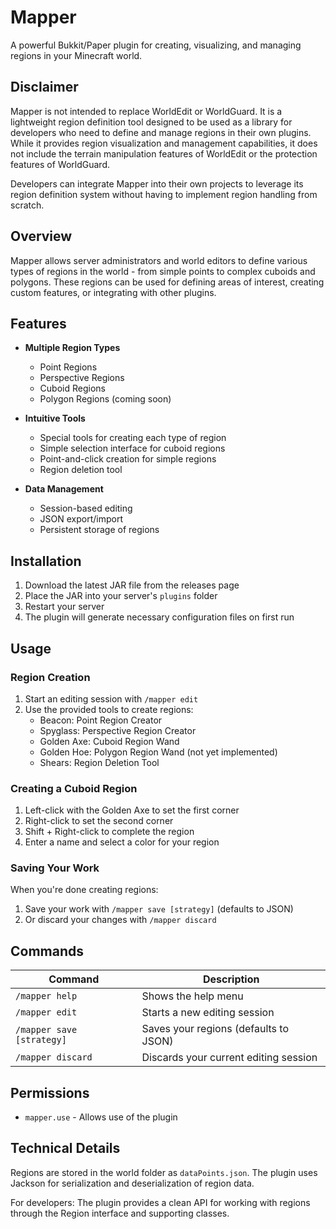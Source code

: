 # Mapper

A powerful Bukkit/Paper plugin for creating, visualizing, and managing regions in your Minecraft world.

## Disclaimer

Mapper is not intended to replace WorldEdit or WorldGuard. It is a lightweight region definition tool designed to be used as a library for developers who need to define and manage regions in their own plugins. While it provides region visualization and management capabilities, it does not include the terrain manipulation features of WorldEdit or the protection features of WorldGuard.

Developers can integrate Mapper into their own projects to leverage its region definition system without having to implement region handling from scratch.

## Overview

Mapper allows server administrators and world editors to define various types of regions in the world - from simple points to complex cuboids and polygons. These regions can be used for defining areas of interest, creating custom features, or integrating with other plugins.

## Features

- **Multiple Region Types**
    - Point Regions
    - Perspective Regions
    - Cuboid Regions
    - Polygon Regions (coming soon)

- **Intuitive Tools**
    - Special tools for creating each type of region
    - Simple selection interface for cuboid regions
    - Point-and-click creation for simple regions
    - Region deletion tool

- **Data Management**
    - Session-based editing
    - JSON export/import
    - Persistent storage of regions

## Installation

1. Download the latest JAR file from the releases page
2. Place the JAR into your server's `plugins` folder
3. Restart your server
4. The plugin will generate necessary configuration files on first run

## Usage

### Region Creation

1. Start an editing session with `/mapper edit`
2. Use the provided tools to create regions:
    - Beacon: Point Region Creator
    - Spyglass: Perspective Region Creator
    - Golden Axe: Cuboid Region Wand
    - Golden Hoe: Polygon Region Wand (not yet implemented)
    - Shears: Region Deletion Tool

### Creating a Cuboid Region

1. Left-click with the Golden Axe to set the first corner
2. Right-click to set the second corner
3. Shift + Right-click to complete the region
4. Enter a name and select a color for your region

### Saving Your Work

When you're done creating regions:
1. Save your work with `/mapper save [strategy]` (defaults to JSON)
2. Or discard your changes with `/mapper discard`

## Commands

| Command                   | Description                           |
|---------------------------|---------------------------------------|
| `/mapper help`            | Shows the help menu                   |
| `/mapper edit`            | Starts a new editing session          |
| `/mapper save [strategy]` | Saves your regions (defaults to JSON) |
| `/mapper discard`         | Discards your current editing session |

## Permissions

- `mapper.use` - Allows use of the plugin

## Technical Details

Regions are stored in the world folder as `dataPoints.json`. The plugin uses Jackson for serialization and deserialization of region data.

For developers: The plugin provides a clean API for working with regions through the Region interface and supporting classes.